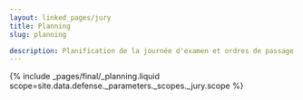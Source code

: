 ```yaml
---
layout: linked_pages/jury
title: Planning
slug: planning

description: Planification de la journée d'examen et ordres de passage.
---
```


{% include _pages/final/_planning.liquid scope=site.data.defense._parameters._scopes._jury.scope %}
